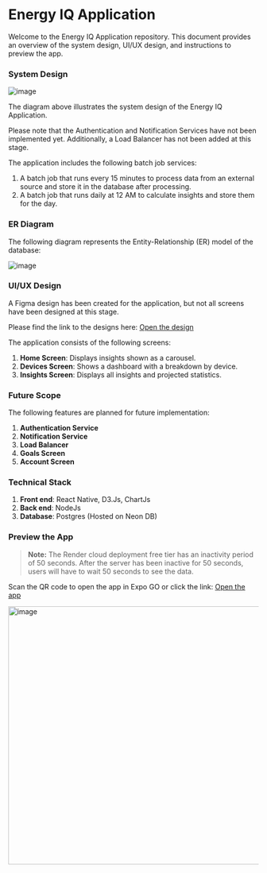 # Energy IQ Application

Welcome to the Energy IQ Application repository. This document provides an overview of the system design, UI/UX design, and instructions to preview the app.

### System Design

![image](https://github.com/user-attachments/assets/26d18697-f393-47b3-86ad-9043340fba79)

The diagram above illustrates the system design of the Energy IQ Application.

Please note that the Authentication and Notification Services have not been implemented yet. Additionally, a Load Balancer has not been added at this stage.

The application includes the following batch job services:

1. A batch job that runs every 15 minutes to process data from an external source and store it in the database after processing.
2. A batch job that runs daily at 12 AM to calculate insights and store them for the day.

### ER Diagram

The following diagram represents the Entity-Relationship (ER) model of the database:

![image](https://github.com/user-attachments/assets/8f60e147-f95a-4c51-8022-b1eefe743f6c)

### UI/UX Design

A Figma design has been created for the application, but not all screens have been designed at this stage.

Please find the link to the designs here: [Open the design](https://www.figma.com/design/5Xsi7nL62GxRmjBcBTI8mk/EnergyIQ?node-id=0-1&t=sZYFp7onBLemX1n2-1)

The application consists of the following screens:

1. **Home Screen**: Displays insights shown as a carousel.
2. **Devices Screen**: Shows a dashboard with a breakdown by device.
3. **Insights Screen**: Displays all insights and projected statistics.

### Future Scope

The following features are planned for future implementation:

1. **Authentication Service**
2. **Notification Service**
3. **Load Balancer**
4. **Goals Screen**
5. **Account Screen**

### Technical Stack

1. **Front end**: React Native, D3.Js, ChartJs
2. **Back end**: NodeJs
3. **Database**: Postgres (Hosted on Neon DB)

### Preview the App

> **Note:** The Render cloud deployment free tier has an inactivity period of 50 seconds. After the server has been inactive for 50 seconds, users will have to wait 50 seconds to see the data.

Scan the QR code to open the app in Expo GO or click the link: [Open the app](https://expo.dev/preview/update?message=Updated%20app&updateRuntimeVersion=1.0.0&createdAt=2025-01-07T15%3A55%3A38.789Z&slug=exp&projectId=d21cc783-f718-4caa-b9a0-ce26fa413382&group=8735478f-ea1a-4289-852d-83946ae97fdf)

<img width="520" alt="image" src="https://github.com/user-attachments/assets/9f2a9c49-27b8-4222-8a18-e2ff29cb5fba" />

